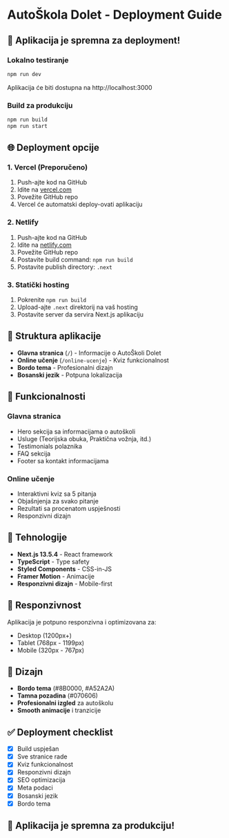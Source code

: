 # AutoŠkola Dolet - Deployment Guide

## 🚀 Aplikacija je spremna za deployment!

### Lokalno testiranje
```bash
npm run dev
```
Aplikacija će biti dostupna na http://localhost:3000

### Build za produkciju
```bash
npm run build
npm run start
```

## 🌐 Deployment opcije

### 1. Vercel (Preporučeno)
1. Push-ajte kod na GitHub
2. Idite na [vercel.com](https://vercel.com)
3. Povežite GitHub repo
4. Vercel će automatski deploy-ovati aplikaciju

### 2. Netlify
1. Push-ajte kod na GitHub
2. Idite na [netlify.com](https://netlify.com)
3. Povežite GitHub repo
4. Postavite build command: `npm run build`
5. Postavite publish directory: `.next`

### 3. Statički hosting
1. Pokrenite `npm run build`
2. Upload-ajte `.next` direktorij na vaš hosting
3. Postavite server da servira Next.js aplikaciju

## 📁 Struktura aplikacije

- **Glavna stranica** (`/`) - Informacije o AutoŠkoli Dolet
- **Online učenje** (`/online-ucenje`) - Kviz funkcionalnost
- **Bordo tema** - Profesionalni dizajn
- **Bosanski jezik** - Potpuna lokalizacija

## 🎯 Funkcionalnosti

### Glavna stranica
- Hero sekcija sa informacijama o autoškoli
- Usluge (Teorijska obuka, Praktična vožnja, itd.)
- Testimonials polaznika
- FAQ sekcija
- Footer sa kontakt informacijama

### Online učenje
- Interaktivni kviz sa 5 pitanja
- Objašnjenja za svako pitanje
- Rezultati sa procenatom uspješnosti
- Responzivni dizajn

## 🔧 Tehnologije

- **Next.js 13.5.4** - React framework
- **TypeScript** - Type safety
- **Styled Components** - CSS-in-JS
- **Framer Motion** - Animacije
- **Responzivni dizajn** - Mobile-first

## 📱 Responzivnost

Aplikacija je potpuno responzivna i optimizovana za:
- Desktop (1200px+)
- Tablet (768px - 1199px)
- Mobile (320px - 767px)

## 🎨 Dizajn

- **Bordo tema** (#8B0000, #A52A2A)
- **Tamna pozadina** (#070606)
- **Profesionalni izgled** za autoškolu
- **Smooth animacije** i tranzicije

## ✅ Deployment checklist

- [x] Build uspješan
- [x] Sve stranice rade
- [x] Kviz funkcionalnost
- [x] Responzivni dizajn
- [x] SEO optimizacija
- [x] Meta podaci
- [x] Bosanski jezik
- [x] Bordo tema

## 🚀 Aplikacija je spremna za produkciju!
